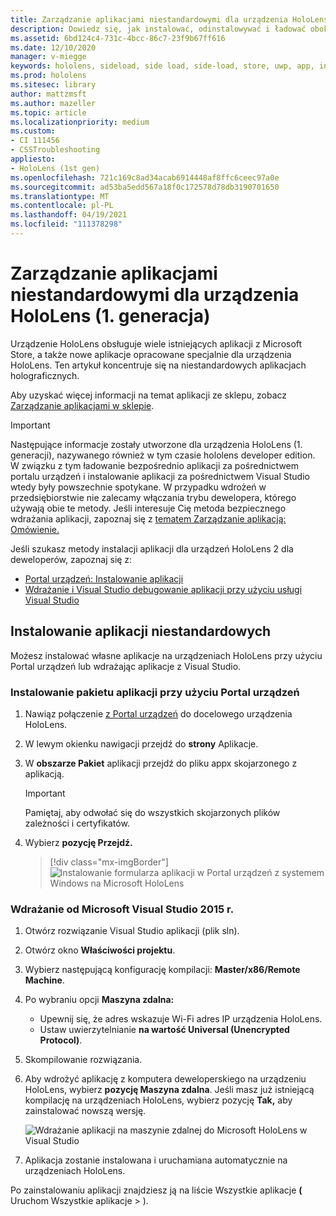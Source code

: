 ```yaml
---
title: Zarządzanie aplikacjami niestandardowymi dla urządzenia HoloLens (1. generacja)
description: Dowiedz się, jak instalować, odinstalowywać i ładować obok siebie niestandardowe aplikacje holograficzne na urządzeniach HoloLens przy użyciu Portal urządzeń i Visual Studio.
ms.assetid: 6bd124c4-731c-4bcc-86c7-23f9b67ff616
ms.date: 12/10/2020
manager: v-miegge
keywords: hololens, sideload, side load, side-load, store, uwp, app, install
ms.prod: hololens
ms.sitesec: library
author: mattzmsft
ms.author: mazeller
ms.topic: article
ms.localizationpriority: medium
ms.custom:
- CI 111456
- CSSTroubleshooting
appliesto:
- HoloLens (1st gen)
ms.openlocfilehash: 721c169c8ad34acab6914448af8ffc6ceec97a0e
ms.sourcegitcommit: ad53ba5edd567a18f0c172578d78db3190701650
ms.translationtype: MT
ms.contentlocale: pl-PL
ms.lasthandoff: 04/19/2021
ms.locfileid: "111378298"
---
```

# <a name="manage-custom-apps-for-hololens-1st-gen"></a>Zarządzanie aplikacjami niestandardowymi dla urządzenia HoloLens (1. generacja)

Urządzenie HoloLens obsługuje wiele istniejących aplikacji z Microsoft Store, a także nowe aplikacje opracowane specjalnie dla urządzenia HoloLens. Ten artykuł koncentruje się na niestandardowych aplikacjach holograficznych.  

Aby uzyskać więcej informacji na temat aplikacji ze sklepu, zobacz [Zarządzanie aplikacjami w sklepie](holographic-store-apps.md).

> [!IMPORTANT]
> Następujące informacje zostały utworzone dla urządzenia HoloLens (1. generacji), nazywanego również w tym czasie hololens developer edition. W związku z tym ładowanie bezpośrednio aplikacji za pośrednictwem portalu urządzeń i instalowanie aplikacji za pośrednictwem Visual Studio wtedy były powszechnie spotykane. W przypadku wdrożeń w przedsiębiorstwie nie zalecamy włączania trybu dewelopera, którego używają obie te metody. Jeśli interesuje Cię metoda bezpiecznego wdrażania aplikacji, zapoznaj się z [tematem Zarządzanie aplikacją: Omówienie.](app-deploy-overview.md)
>
> Jeśli szukasz metody instalacji aplikacji dla urządzeń HoloLens 2 dla deweloperów, zapoznaj się z:
> - [Portal urządzeń: Instalowanie aplikacji](https://docs.microsoft.com/windows/mixed-reality/develop/platform-capabilities-and-apis/using-the-windows-device-portal#installing-an-app)
> - [Wdrażanie i Visual Studio debugowanie aplikacji przy użyciu usługi Visual Studio](https://docs.microsoft.com/windows/mixed-reality/develop/platform-capabilities-and-apis/using-visual-studio)

## <a name="install-custom-apps"></a>Instalowanie aplikacji niestandardowych

Możesz instalować własne aplikacje na urządzeniach HoloLens przy użyciu Portal urządzeń lub wdrażając aplikacje z Visual Studio.

### <a name="installing-an-application-package-with-the-device-portal"></a>Instalowanie pakietu aplikacji przy użyciu Portal urządzeń

1. Nawiąz połączenie [z Portal urządzeń](https://docs.microsoft.com/windows/mixed-reality/using-the-windows-device-portal) do docelowego urządzenia HoloLens.

1. W lewym okienku nawigacji przejdź do **strony** Aplikacje.

1. W **obszarze Pakiet** aplikacji przejdź do pliku appx skojarzonego z aplikacją.

   > [!IMPORTANT]
   > Pamiętaj, aby odwołać się do wszystkich skojarzonych plików zależności i certyfikatów.

1. Wybierz **pozycję Przejdź.**

   > [!div class="mx-imgBorder"]
   > ![Instalowanie formularza aplikacji w Portal urządzeń z systemem Windows na Microsoft HoloLens](images/deviceportal-appmanager.jpg)

### <a name="deploying-from-microsoft-visual-studio-2015"></a>Wdrażanie od Microsoft Visual Studio 2015 r.

1. Otwórz rozwiązanie Visual Studio aplikacji (plik sln).

1. Otwórz okno **Właściwości projektu**.

1. Wybierz następującą konfigurację kompilacji: **Master/x86/Remote Machine**.

1. Po wybraniu opcji **Maszyna zdalna:**
   - Upewnij się, że adres wskazuje Wi-Fi adres IP urządzenia HoloLens.
   - Ustaw uwierzytelnianie **na wartość Universal (Unencrypted Protocol)**.
   
1. Skompilowanie rozwiązania.

1. Aby wdrożyć aplikację z komputera deweloperskiego na urządzeniu HoloLens, wybierz **pozycję Maszyna zdalna**. Jeśli masz już istniejącą kompilację na urządzeniach HoloLens, wybierz pozycję **Tak,** aby zainstalować nowszą wersję.  

   ![Wdrażanie aplikacji na maszynie zdalnej do Microsoft HoloLens w Visual Studio](images/vs2015-remotedeployment.jpg)  
   
1. Aplikacja zostanie instalowana i uruchamiana automatycznie na urządzeniach HoloLens.

Po zainstalowaniu aplikacji znajdziesz ją na liście  Wszystkie aplikacje **(** Uruchom Wszystkie aplikacje  >  ).
